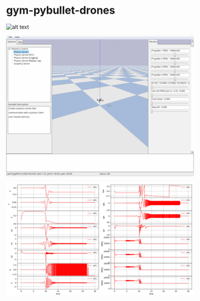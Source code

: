# gym-pybullet-drones

![alt text](test.gif "Title")

![alt text](Untitled-1.gif "Title")

![alt text](flight_2.png "Title")
